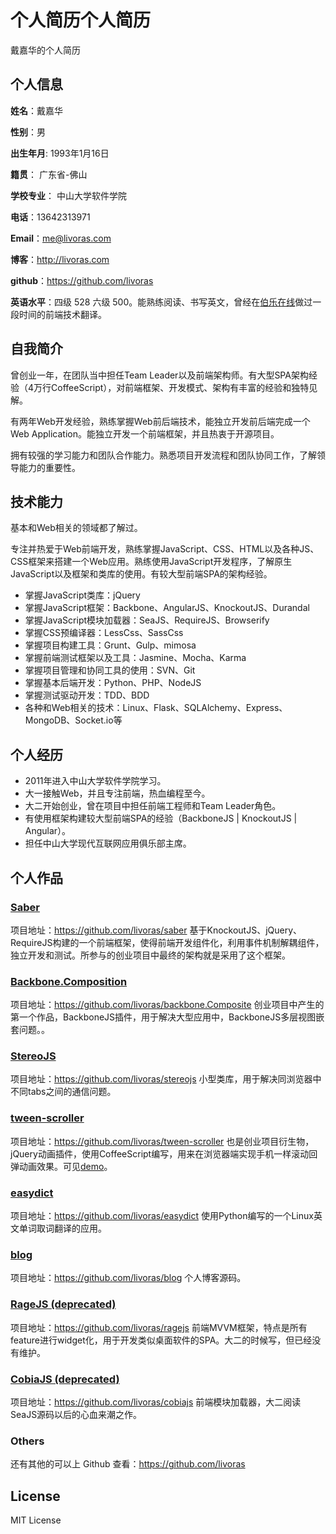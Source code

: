 个人简历个人简历
======================
戴嘉华的个人简历

## 个人信息

**姓名**：戴嘉华 

**性别**：男  

**出生年月**: 1993年1月16日

**籍贯**： 广东省-佛山

**学校专业**： 中山大学软件学院

**电话**：13642313971

**Email**：me@livoras.com

**博客**：http://livoras.com

**github**：https://github.com/livoras

**英语水平**：四级 528 六级 500。能熟练阅读、书写英文，曾经在[伯乐在线](http://blog.jobbole.com/)做过一段时间的前端技术翻译。

## 自我简介

曾创业一年，在团队当中担任Team Leader以及前端架构师。有大型SPA架构经验（4万行CoffeeScript），对前端框架、开发模式、架构有丰富的经验和独特见解。

有两年Web开发经验，熟练掌握Web前后端技术，能独立开发前后端完成一个Web Application。能独立开发一个前端框架，并且热衷于开源项目。

拥有较强的学习能力和团队合作能力。熟悉项目开发流程和团队协同工作，了解领导能力的重要性。

## 技术能力

基本和Web相关的领域都了解过。

专注并热爱于Web前端开发，熟练掌握JavaScript、CSS、HTML以及各种JS、CSS框架来搭建一个Web应用。熟练使用JavaScript开发程序，了解原生JavaScript以及框架和类库的使用。有较大型前端SPA的架构经验。

* 掌握JavaScript类库：jQuery
* 掌握JavaScript框架：Backbone、AngularJS、KnockoutJS、Durandal
* 掌握JavaScript模块加载器：SeaJS、RequireJS、Browserify
* 掌握CSS预编译器：LessCss、SassCss
* 掌握项目构建工具：Grunt、Gulp、mimosa
* 掌握前端测试框架以及工具：Jasmine、Mocha、Karma
* 掌握项目管理和协同工具的使用：SVN、Git
* 掌握基本后端开发：Python、PHP、NodeJS
* 掌握测试驱动开发：TDD、BDD
* 各种和Web相关的技术：Linux、Flask、SQLAlchemy、Express、MongoDB、Socket.io等


## 个人经历
* 2011年进入中山大学软件学院学习。
* 大一接触Web，并且专注前端，热血编程至今。
* 大二开始创业，曾在项目中担任前端工程师和Team Leader角色。
* 有使用框架构建较大型前端SPA的经验（BackboneJS | KnockoutJS | Angular）。
* 担任中山大学现代互联网应用俱乐部主席。

## 个人作品
### [Saber](https://github.com/livoras/saber)
项目地址：https://github.com/livoras/saber
基于KnockoutJS、jQuery、RequireJS构建的一个前端框架，使得前端开发组件化，利用事件机制解耦组件，独立开发和测试。所参与的创业项目中最终的架构就是采用了这个框架。
### [Backbone.Composition](https://github.com/livoras/backbone.Composite)
项目地址：https://github.com/livoras/backbone.Composite
创业项目中产生的第一个作品，BackboneJS插件，用于解决大型应用中，BackboneJS多层视图嵌套问题。。
### [StereoJS](https://github.com/livoras/stereojs)
项目地址：https://github.com/livoras/stereojs
小型类库，用于解决同浏览器中不同tabs之间的通信问题。
### [tween-scroller](https://github.com/livoras/tween-scroller)
项目地址：https://github.com/livoras/tween-scroller
也是创业项目衍生物，jQuery动画插件，使用CoffeeScript编写，用来在浏览器端实现手机一样滚动回弹动画效果。可见[demo](http://sysumiac.github.io/homework2013/)。
### [easydict](https://github.com/livoras/easydict)
项目地址：https://github.com/livoras/easydict
使用Python编写的一个Linux英文单词取词翻译的应用。
### [blog](https://github.com/livoras/blog)
项目地址：https://github.com/livoras/blog
个人博客源码。
### [RageJS (deprecated)](https://github.com/livoras/ragejs)
项目地址：https://github.com/livoras/ragejs
前端MVVM框架，特点是所有feature进行widget化，用于开发类似桌面软件的SPA。大二的时候写，但已经没有维护。
### [CobiaJS (deprecated)](https://github.com/livoras/cobiajs)
项目地址：https://github.com/livoras/cobiajs
前端模块加载器，大二阅读SeaJS源码以后的心血来潮之作。

### Others
还有其他的可以上 Github 查看：https://github.com/livoras
## License
MIT License

